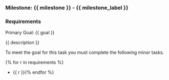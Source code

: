 
### Milestone: {{ milestone }}  - {{ milestone_label }}


### Requirements

Primary Goal: {{ goal }}

{{ description }}


To meet the goal for this task you must complete the following minor tasks.

{% for r in requirements %}
* {{ r }}{% endfor %} 
